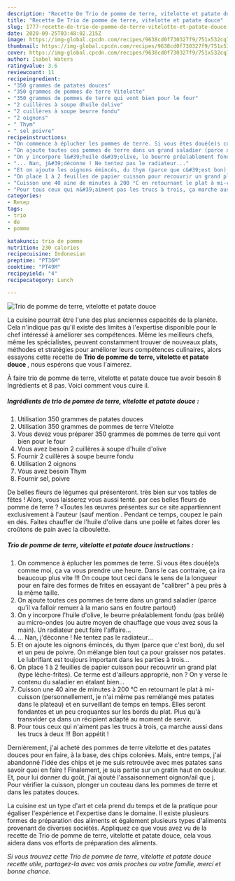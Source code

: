 ```yaml
---
description: "Recette De Trio de pomme de terre, vitelotte et patate douce"
title: "Recette De Trio de pomme de terre, vitelotte et patate douce"
slug: 1777-recette-de-trio-de-pomme-de-terre-vitelotte-et-patate-douce
date: 2020-09-25T03:48:02.215Z
image: https://img-global.cpcdn.com/recipes/9638cd0f730327f9/751x532cq70/trio-de-pomme-de-terre-vitelotte-et-patate-douce-photo-principale-de-la-recette.jpg
thumbnail: https://img-global.cpcdn.com/recipes/9638cd0f730327f9/751x532cq70/trio-de-pomme-de-terre-vitelotte-et-patate-douce-photo-principale-de-la-recette.jpg
cover: https://img-global.cpcdn.com/recipes/9638cd0f730327f9/751x532cq70/trio-de-pomme-de-terre-vitelotte-et-patate-douce-photo-principale-de-la-recette.jpg
author: Isabel Waters
ratingvalue: 3.6
reviewcount: 11
recipeingredient:
- "350 grammes de patates douces"
- "350 grammes de pommes de terre Vitelotte"
- "350 grammes de pommes de terre qui vont bien pour le four"
- "2 cuillères à soupe dhuile dolive"
- "2 cuillères à soupe beurre fondu"
- "2 oignons"
- " Thym"
- " sel poivre"
recipeinstructions:
- "On commence à éplucher les pommes de terre. Si vous êtes doué(e)s comme moi, ça va vous prendre une heure. Dans le cas contraire, ça ira beaucoup plus vite !!! On coupe tout ceci dans le sens de la longueur pour en faire des formes de frites en essayant de &#34;calibrer&#34; à peu près à la même taille."
- "On ajoute toutes ces pommes de terre dans un grand saladier (parce qu&#39;il va falloir remuer à la mano sans en foutre partout)"
- "On y incorpore l&#39;huile d&#39;olive, le beurre préalablement fondu (pas brûlé) au micro-ondes (ou autre moyen de chauffage que vous avez sous la main). Un radiateur peut faire l&#39;affaire..."
- "... Nan, j&#39;déconne ! Ne tentez pas le radiateur..."
- "Et on ajoute les oignons émincés, du thym (parce que c&#39;est bon), du sel et un peu de poivre. On mélange bien tout ça pour graisser nos patates. Le lubrifiant est toujours important dans les parties à trois..."
- "On place 1 à 2 feuilles de papier cuisson pour recouvrir un grand plat (type lèche-frites). Ce terme est d&#39;ailleurs approprié, non ? On y verse le contenu du saladier en étalant bien..."
- "Cuisson une 40 aine de minutes à 200 °C en retournant le plat à mi-cuisson (personnellement, je n&#39;ai même pas remélangé mes patates dans le plateau) et en surveillant de temps en temps. Elles seront fondantes et un peu croquantes sur les bords du plat. Plus qu&#39;à transvider ça dans un récipient adapté au moment de servir."
- "Pour tous ceux qui n&#39;aiment pas les trucs à trois, ça marche aussi dans les trucs à deux !!! Bon appétit !"
categories:
- Resep
tags:
- trio
- de
- pomme

katakunci: trio de pomme 
nutrition: 230 calories
recipecuisine: Indonesian
preptime: "PT36M"
cooktime: "PT49M"
recipeyield: "4"
recipecategory: Lunch

---
```



![Trio de pomme de terre, vitelotte et patate douce](https://img-global.cpcdn.com/recipes/9638cd0f730327f9/751x532cq70/trio-de-pomme-de-terre-vitelotte-et-patate-douce-photo-principale-de-la-recette.jpg)

La cuisine pourrait être l'une des plus anciennes capacités de la planète. Cela n'indique pas qu'il existe des limites à l'expertise disponible pour le chef intéressé à améliorer ses compétences. Même les meilleurs chefs, même les spécialistes, peuvent constamment trouver de nouveaux plats, méthodes et stratégies pour améliorer leurs compétences culinaires, alors essayons cette recette de <strong> Trio de pomme de terre, vitelotte et patate douce </strong>, nous espérons que vous l'aimerez.

<!--inarticleads1-->

À faire trio de pomme de terre, vitelotte et patate douce tue avoir besoin 8 Ingrédients et 8 pas. Voici comment vous cuire il.

##### Ingrédients de trio de pomme de terre, vitelotte et patate douce :

1. Utilisation 350 grammes de patates douces
1. Utilisation 350 grammes de pommes de terre Vitelotte
1. Vous devez vous préparer 350 grammes de pommes de terre qui vont bien pour le four
1. Vous avez besoin 2 cuillères à soupe d&#39;huile d&#39;olive
1. Fournir 2 cuillères à soupe beurre fondu
1. Utilisation 2 oignons
1. Vous avez besoin  Thym
1. Fournir  sel, poivre


De belles fleurs de légumes qui présenteront. très bien sur vos tables de fêtes ! Alors, vous laisserez vous aussi tenté. par ces belles fleurs de pomme de terre ? «Toutes les œuvres présentes sur ce site appartiennent exclusivement à l&#39;auteur (sauf mention . Pendant ce temps, coupez le pain en dés. Faites chauffer de l&#39;huile d&#39;olive dans une poêle et faites dorer les croûtons de pain avec la ciboulette. 

<!--inarticleads2-->

##### Trio de pomme de terre, vitelotte et patate douce instructions :

1. On commence à éplucher les pommes de terre. Si vous êtes doué(e)s comme moi, ça va vous prendre une heure. Dans le cas contraire, ça ira beaucoup plus vite !!! On coupe tout ceci dans le sens de la longueur pour en faire des formes de frites en essayant de &#34;calibrer&#34; à peu près à la même taille.
1. On ajoute toutes ces pommes de terre dans un grand saladier (parce qu&#39;il va falloir remuer à la mano sans en foutre partout)
1. On y incorpore l&#39;huile d&#39;olive, le beurre préalablement fondu (pas brûlé) au micro-ondes (ou autre moyen de chauffage que vous avez sous la main). Un radiateur peut faire l&#39;affaire...
1. ... Nan, j&#39;déconne ! Ne tentez pas le radiateur...
1. Et on ajoute les oignons émincés, du thym (parce que c&#39;est bon), du sel et un peu de poivre. On mélange bien tout ça pour graisser nos patates. Le lubrifiant est toujours important dans les parties à trois...
1. On place 1 à 2 feuilles de papier cuisson pour recouvrir un grand plat (type lèche-frites). Ce terme est d&#39;ailleurs approprié, non ? On y verse le contenu du saladier en étalant bien...
1. Cuisson une 40 aine de minutes à 200 °C en retournant le plat à mi-cuisson (personnellement, je n&#39;ai même pas remélangé mes patates dans le plateau) et en surveillant de temps en temps. Elles seront fondantes et un peu croquantes sur les bords du plat. Plus qu&#39;à transvider ça dans un récipient adapté au moment de servir.
1. Pour tous ceux qui n&#39;aiment pas les trucs à trois, ça marche aussi dans les trucs à deux !!! Bon appétit !


Dernièrement, j&#39;ai acheté des pommes de terre vitelotte et des patates douces pour en faire, à la base, des chips colorées. Mais, entre temps, j&#39;ai abandonné l&#39;idée des chips et je me suis retrouvée avec mes patates sans savoir quoi en faire ! Finalement, je suis partie sur un gratin haut en couleur. Et, pour lui donner du goût, j&#39;ai ajouté l&#39;assaisonnement oignon/ail que j. Pour vérifier la cuisson, plonger un couteau dans les pommes de terre et dans les patates douces. 

<!--inarticleads1-->

<p>
La cuisine est un type d'art et cela prend du temps et de la pratique pour égaliser l'expérience et l'expertise dans le domaine. Il existe plusieurs formes de préparation des aliments et également plusieurs types d'aliments provenant de diverses sociétés. Appliquez ce que vous avez vu de la recette de Trio de pomme de terre, vitelotte et patate douce, cela vous aidera dans vos efforts de préparation des aliments.
</p>

<p>
<i>Si vous trouvez cette Trio de pomme de terre, vitelotte et patate douce recette utile, partagez-la avec vos amis proches ou votre famille, merci et bonne chance.</i>
</p>
